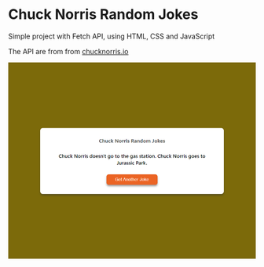 # Chuck Norris Random Jokes

Simple project with Fetch API, using HTML, CSS and JavaScript

The API are from from [chucknorris.io](https://api.chucknorris.io/)


![image](./img/joke.png)